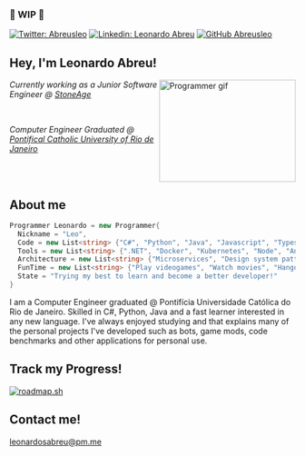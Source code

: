 ### 🚧 WIP 🚧



[![Twitter: Abreusleo](https://img.shields.io/twitter/follow/AbreusLeo?style=social)](https://twitter.com/AbreusLeo)
[![Linkedin: Leonardo Abreu](https://img.shields.io/badge/-Abreusleo-blue?style=flat-square&logo=Linkedin&logoColor=white&link=https://www.linkedin.com/in/abreusleo/)](https://www.linkedin.com/in/abreusleo/)
[![GitHub Abreusleo](https://img.shields.io/github/followers/Abreusleo?label=follow&style=social)](https://github.com/abreusleo)


## Hey, I'm Leonardo Abreu!
<html>
  <img align='right'src="https://media1.giphy.com/media/v1.Y2lkPTc5MGI3NjExY3JsYnp2eXRod2pnaWxjN3ViMngzMHA5bnF2aWEwbWo2eHBwajVzeiZlcD12MV9pbnRlcm5hbF9naWZfYnlfaWQmY3Q9Zw/qgQUggAC3Pfv687qPC/giphy.gif" alt="Programmer gif" width="240" height="180">
</html>

<p><em>Currently working as a Junior Software Engineer @ <a href="https://stoneage.com.br">StoneAge</a></em></p>
</br>
<p><em>Computer Engineer Graduated @ <a href="http://www.puc-rio.br/english/">Pontifical Catholic University of Rio de Janeiro</a></em></p>  </br>  </br>

## About me
```cs
Programmer Leonardo = new Programmer{
  Nickname = "Leo",
  Code = new List<string> {"C#", "Python", "Java", "Javascript", "Typescript"},
  Tools = new List<string> {".NET", "Docker", "Kubernetes", "Node", "Angular"}
  Architecture = new List<string> {"Microservices", "Design system pattern"},
  FunTime = new List<string> {"Play videogames", "Watch movies", "Hangout with friends", "Code benchmarks"}
  State = "Trying my best to learn and become a better developer!"
}
```

<p>I am a Computer Engineer graduated @ Pontifícia Universidade Católica do Rio de Janeiro. Skilled in C#, Python, Java and a fast learner interested in any new language. I've always enjoyed studying and that explains many of the personal projects I've developed such as bots, game mods, code benchmarks and other applications for personal use.</p>



## Track my Progress!
[![roadmap.sh](https://api.roadmap.sh/v1-badge/tall/649b129bd99c9d67319accf6?variant=dark)](https://roadmap.sh)

## Contact me!
leonardosabreu@pm.me
<!--
**abreusleo/abreusleo** is a ✨ _special_ ✨ repository because its `README.md` (this file) appears on your GitHub profile.

Here are some ideas to get you started:

- 🔭 I’m currently working on ...
- 🌱 I’m currently learning ...
- 👯 I’m looking to collaborate on ...
- 🤔 I’m looking for help with ...
- 💬 Ask me about ...
- 📫 How to reach me: ...
- 😄 Pronouns: ...
- ⚡ Fun fact: ...
-->
